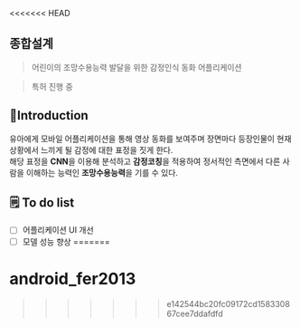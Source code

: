 <<<<<<< HEAD
## 종합설계 
> 어린이의 조망수용능력 발달을 위한 감정인식 동화 어플리케이션    

> 특허 진행 중  

## :open_book:Introduction 

유아에게 모바일 어플리케이션을 통해 영상 동화를 보여주며 장면마다 등장인물이 현재 상황에서 느끼게 될 감정에 대한 표정을 짓게 한다.      
해당 표정을 **CNN**을 이용해 분석하고 **감정코칭**을 적용하여 정서적인 측면에서 다른 사람을 이해하는 능력인 **조망수용능력**을 기를 수 있다. 


## :spiral_notepad: To do list  

- [ ] 어플리케이션 UI 개선 
- [ ] 모델 성능 향상
=======
# android_fer2013
>>>>>>> e142544bc20fc09172cd158330867cee7ddafdfd
